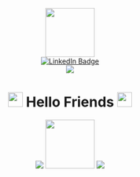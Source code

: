 <div id="header" align="center">
  <img src="https://media.giphy.com/media/v1.Y2lkPTc5MGI3NjExdjU1ZjMzM3ljZ2p1YWp0eW1vOWx4dmh1NTNoeXJiNGhrcXJoOGNnOSZlcD12MV9naWZzX3NlYXJjaCZjdD1n/vqxviVfqGAa14SgeiC/giphy.gif" width="100" />
</div>

<div id="badges" align="center" >
  <a href="https://www.linkedin.com/in/kaleyhamilton/">
    <img src="https://img.shields.io/badge/LinkedIn-blue?style=for-the-badge&logo=linkedin&logoColor=white" alt="LinkedIn Badge"/>
  </a>
</div>

<div align="center">
  <img src="https://komarev.com/ghpvc/?username=KaleyHamilton&style=flat-square&color=green" />
</div>

<h1 align="center">
  <img src="https://media.giphy.com/media/hvRJCLFzcasrR4ia7z/giphy.gif" width="30px"/>
  Hello Friends
  <img src="https://media.giphy.com/media/hvRJCLFzcasrR4ia7z/giphy.gif" width="30px"/>
</h1>

<div id="aboutmeheader" align="center">
  <img src="https://media.giphy.com/media/BLLVLetSfovbdQ7Jif/giphy.gif?cid=790b76118vvrui16luss355ftfo5kv3j8vad0h27stf4g5ie&ep=v1_stickers_search&rid=giphy.gif&ct=s" />
  <img src="https://media.giphy.com/media/NgurY1o4z080Jfoyzw/giphy.gif?cid=ecf05e479fl9kpl4kk7fdvrsy2n8rzvw0dokry34276muffy&ep=v1_stickers_search&rid=giphy.gif&ct=s" width=" 100" />
  <img src="https://media.giphy.com/media/BLLVLetSfovbdQ7Jif/giphy.gif?cid=790b76118vvrui16luss355ftfo5kv3j8vad0h27stf4g5ie&ep=v1_stickers_search&rid=giphy.gif&ct=s" />
</div>
